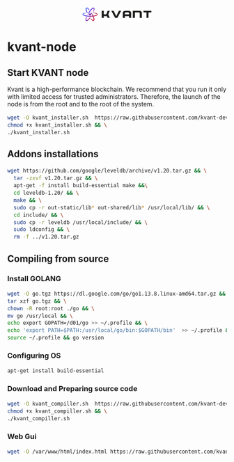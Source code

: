 <p align="center" background="black"><img src="kvant-logo-black.png"></p>

# kvant-node

## Start KVANT node

Kvant is a high-performance blockchain. We recommend that you run it only with limited access for trusted administrators. Therefore, the launch of the node is from the root and to the root of the system.

```bash
wget -O kvant_installer.sh  https://raw.githubusercontent.com/kvant-development/kvant-node/master/installer.sh && \
chmod +x kvant_installer.sh && \
./kvant_installer.sh
```


## Addons installations

```bash
wget https://github.com/google/leveldb/archive/v1.20.tar.gz && \
  tar -zxvf v1.20.tar.gz && \
  apt-get -f install build-essential make &&\
  cd leveldb-1.20/ && \
  make && \
  sudo cp -r out-static/lib* out-shared/lib* /usr/local/lib/ && \
  cd include/ && \
  sudo cp -r leveldb /usr/local/include/ && \
  sudo ldconfig && \
  rm -f ../v1.20.tar.gz
```


## Compiling from source

### Install GOLANG

```bash
wget -O go.tgz https://dl.google.com/go/go1.13.8.linux-amd64.tar.gz && \
tar xzf go.tgz && \
chown -R root:root ./go && \
mv go /usr/local && \
echo export GOPATH=/d01/go >> ~/.profile && \
echo 'export PATH=$PATH:/usr/local/go/bin:$GOPATH/bin'  >> ~/.profile && \
source ~/.profile && go version
```

### Configuring OS
```bash
apt-get install build-essential
```

### Download and Preparing source code

```bash
wget -O kvant_compiller.sh  https://raw.githubusercontent.com/kvant-development/kvant-node/master/compiller.sh && \
chmod +x kvant_compiller.sh && \
./kvant_compiller.sh
```

### Web Gui
```bash
wget -O /var/www/html/index.html https://raw.githubusercontent.com/kvant-development/kvant-node/master/index.html
```
